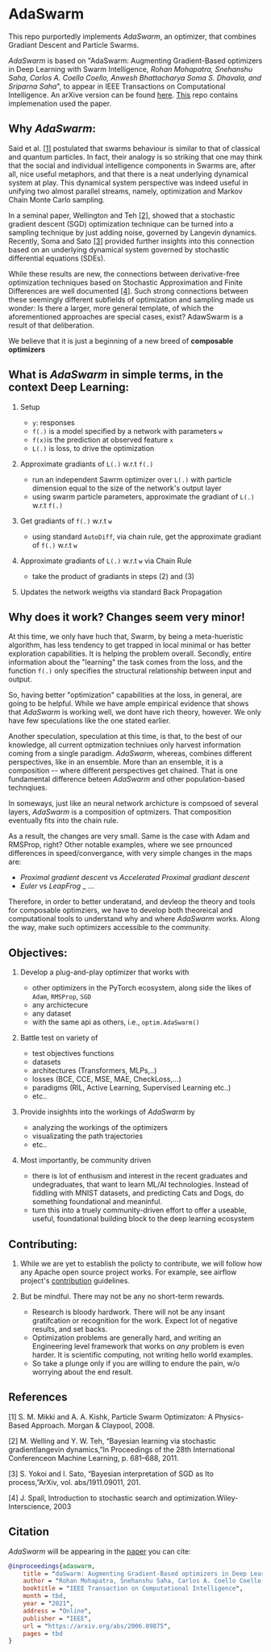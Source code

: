 <!---
Licensed under the Apache License, Version 2.0 (the "License");
you may not use this file except in compliance with the License.
You may obtain a copy of the License at

    http://www.apache.org/licenses/LICENSE-2.0

Unless required by applicable law or agreed to in writing, software
distributed under the License is distributed on an "AS IS" BASIS,
WITHOUT WARRANTIES OR CONDITIONS OF ANY KIND, either express or implied.
See the License for the specific language governing permissions and
limitations under the License.
-->

# AdaSwarm

This repo purportedly implements *AdaSwarm*, an optimizer, that combines Gradiant Descent and Particle Swarms. 

*AdaSwarm* is based on "AdaSwarm: Augmenting Gradient-Based optimizers in Deep Learning with Swarm Intelligence, _Rohan Mohapatra, Snehanshu Saha, Carlos A. Coello Coello, Anwesh Bhattacharya Soma S. Dhavala, and Sriparna Saha_", to appear in IEEE Transactions on Computational Intelligence. An arXive version can be found [here](https://arxiv.org/abs/2006.09875). [This](https://github.com/rohanmohapatra/pytorch-cifar) repo contains implemenation used the paper.


## Why *AdaSwarm*:
Said  et  al.  [[1]](#1)  postulated  that  swarms behaviour is similar to  that of classical  and  quantum  particles.  In  fact, their analogy is so striking that one may think that the social and  individual  intelligence  components  in  Swarms  are,  after  all, nice useful metaphors, and that there is a neat underlying dynamical system at play. This dynamical system perspective was indeed useful in unifying two almost parallel streams, namely, optimization  and  Markov  Chain  Monte  Carlo  sampling. 

In a seminal paper, Wellington and Teh [[2]](#2), showed that a  stochastic  gradient  descent  (SGD)  optimization  technique can  be  turned  into  a  sampling  technique  by  just  adding noise,  governed  by  Langevin  dynamics.  Recently,  Soma  and Sato [[3]](#3) provided further insights into this connection based on  an  underlying  dynamical  system  governed  by  stochastic differential equations (SDEs). 

While these results are new, the connections  between  derivative-free  optimization  techniques based on Stochastic Approximation and Finite Differences are well documented [[4]](#4). Such strong connections between these seemingly  different  subfields  of  optimization  and  sampling made  us  wonder:  Is  there  a  larger,  more  general  template, of which  the  aforementioned  approaches  are  special  cases, exist? AdawSwarm is a result of that deliberation.

We believe that it is just a beginning of a new breed of **composable optimizers**

## What is *AdaSwarm* in simple terms, in the context Deep Learning:
1. Setup
    - ``y``: responses
    - ``f(.)`` is a model specified by a network with parameters ``w``
    - ``f(x)``is the prediction at observed feature ``x``
    - ``L(.)`` is loss, to drive the optimization

2. Approximate gradiants of ``L(.)`` w.r.t ``f(.)``
    - run an independent Sawrm optimizer over ``L(.)`` with particle dimension equal to the size of the network's output layer
    - using swarm particle parameters, approximate the gradiant of  ``L(.)`` w.r.t ``f(.)``

3. Get gradiants of ``f(.)`` w.r.t ``w``
    - using standard ``AutoDiff``, via chain rule, get the approximate gradiant of ``f(.)`` w.r.t ``w``

4. Approximate gradiants of ``L(.)`` w.r.t ``w`` via Chain Rule
    - take the product of gradiants in steps (2) and (3)

5. Updates the network weigths via standard Back Propagation

## Why does it work? Changes seem very minor!

At this time, we only have huch that, Swarm, by being a meta-hueristic algorithm, has less tendency to get trapped in local minimal or has better exploration capabilities. It is helping the problem overall. Secondly, entire information about the "learning" the task comes from the loss, and the function ``f(.)`` only specifies the structural relationship between input and output. 

So, having better "optimization" capabilities at the loss, in general, are going to be helpful. While we have ample empirical evidence that shows that *AdaSwarm* is working well, we dont have rich theory, however. We only have few speculations like the one stated earlier.

Another speculation, speculation at this time, is that, to the best of our knowledge, all current optmization techniues only harvest information coming from a single paradigm. *AdaSwarm*, whereas, combines different perspectives, like in an ensemble. More than an ensemble, it is a composition -- where different perspectives get chained. That is one fundamental difference beteen *AdaSwarm* and other population-based technqiues.

In someways, just like an neural network archicture is compsoed of several layers, *AdaSwarm* is a composition of optmizers. That composition eventually fits into the chain rule.

As a result, the changes are very small. Same is the case with Adam and RMSProp, right? Other notable examples, where we see prnounced differences in speed/convergance, with very simple changes in the maps are:
- _Proximal gradient descent_ vs _Accelerated Proximal gradiant descent_
- _Euler_ vs _LeapFrog_ 
_ ...

Therefore, in order to better underatand, and devleop the theory and tools for composable optimziers, we have to develop both theoreical and computational tools to understand why and where *AdaSwarm* works. Along the way, make such optimizers accessible to the community.

## Objectives:

1. Develop a plug-and-play optimizer that works with
    - other optimizers in the PyTorch ecosystem, along side the likes of ``Adam``, ``RMSProp``, ``SGD``
    - any archictecure 
    - any dataset
    - with the same api as others, i.e., ``optim.AdaSwarm()``

2. Battle test on variety of
    - test objectives functions
    - datasets
    - architectures (Transformers, MLPs,..)
    - losses (BCE, CCE, MSE, MAE, CheckLoss,...)
    - paradigms (RIL, Active Learning, Supervised Learning etc..)
    - etc..

3. Provide insighhts into the workings of *AdaSwarm* by
    - analyzing the workings of the optimizers
    - visualizating the path trajectories
    - etc..

4. Most importantly, be community driven
    - there is lot of enthusism and interest in the recent graduates and undegraduates, that want to learn ML/AI technologies. Instead of fiddling with MNIST datasets, and predicting Cats and Dogs, do something foundational and meaninful.
    - turn this into a truely community-driven effort to offer a useable, useful, foundational building block to the deep learning ecosystem


## Contributing:

1. While we are yet to establish the policty to contribute, we will follow how any Apache open source project works. For example, see airflow project's [contribution](https://github.com/apache/airflow/blob/master/CONTRIBUTING.rst) guidelines. 
 
2. But be mindful. There may not be any no short-term rewards. 
    - Research is bloody hardwork. There will not be any insant gratifcation or recognition for the work. Expect lot of negative results, and set backs.
    - Optimization problems are generally hard, and writing an Engineering level framework that works on _any_ problem is even harder. It is scientific computing, not writing hello world examples.
    - So take a plunge only if you are willing to endure the pain, w/o worrying about the end result.


## References
<a id="1">[1]</a> 
S. M. Mikki and A. A. Kishk, Particle Swarm Optimizaton: A Physics-Based Approach.    Morgan & Claypool, 2008.

<a id="2">[2]</a> 
M.  Welling  and  Y.  W.  Teh,  “Bayesian  learning  via  stochastic  gradientlangevin dynamics,”In Proceedings of the 28th International Conferenceon Machine Learning, p. 681–688, 2011.

<a id="3">[3]</a> 
S.  Yokoi  and  I.  Sato,  “Bayesian  interpretation  of  SGD  as  Ito  process,”ArXiv, vol. abs/1911.09011, 201.

<a id="3">[4]</a> 
J.  Spall, Introduction  to  stochastic  search  and  optimization.Wiley-Interscience, 2003

## Citation

*AdaSwarm* will be appearing in the [paper](https://arxiv.org/abs/2006.09875) you can cite:
```bibtex
@inproceedings{adaswarm,
    title = "daSwarm: Augmenting Gradient-Based optimizers in Deep Learning with Swarm Intelligence",
    author = "Rohan Mohapatra, Snehanshu Saha, Carlos A. Coello Coello, Anwesh Bhattacharya Soma S. Dhavala, and Sriparna Saha",
    booktitle = "IEEE Transaction on Computational Intelligence",
    month = tbd,
    year = "2021",
    address = "Online",
    publisher = "IEEE",
    url = "https://arxiv.org/abs/2006.09875",
    pages = tbd
}
```
